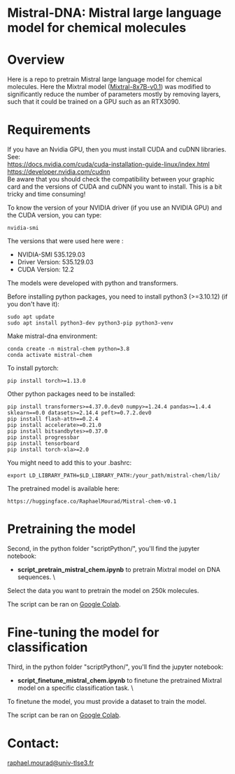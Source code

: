 # Mistral-DNA: Mistral large language model for chemical molecules

# Overview

Here is a repo to pretrain Mistral large language model for chemical molecules. Here the Mixtral model ([Mixtral-8x7B-v0.1](https://huggingface.co/mistralai/Mixtral-8x7B-v0.1)) was modified to significantly reduce the number of parameters mostly by removing layers, such that it could be trained on a GPU such as an RTX3090.

# Requirements

If you have an Nvidia GPU, then you must install CUDA and cuDNN libraries. See:  
https://docs.nvidia.com/cuda/cuda-installation-guide-linux/index.html  
https://developer.nvidia.com/cudnn  
Be aware that you should check the compatibility between your graphic card and the versions of CUDA and cuDNN you want to install. 
This is a bit tricky and time consuming!

To know the version of your NVIDIA driver (if you use an NVIDIA GPU) and the CUDA version, you can type:  
```
nvidia-smi
```
The versions that were used here were : 
- NVIDIA-SMI 535.129.03
- Driver Version: 535.129.03
- CUDA Version: 12.2

The models were developed with python and transformers.  

Before installing python packages, you need to install python3 (>=3.10.12) (if you don't have it):  
```
sudo apt update
sudo apt install python3-dev python3-pip python3-venv
```

Make mistral-dna environment:  
```
conda create -n mistral-chem python=3.8
conda activate mistral-chem
```

To install pytorch:  
```
pip install torch>=1.13.0
```

Other python packages need to be installed:   
```
pip install transformers>=4.37.0.dev0 numpy>=1.24.4 pandas>=1.4.4 sklearn==0.0 datasets>=2.14.4 peft>=0.7.2.dev0
pip install flash-attn==0.2.4
pip install accelerate>=0.21.0
pip install bitsandbytes>=0.37.0
pip install progressbar
pip install tensorboard
pip install torch-xla>=2.0
```

You might need to add this to your .bashrc:
```
export LD_LIBRARY_PATH=$LD_LIBRARY_PATH:/your_path/mistral-chem/lib/
```

The pretrained model is available here:
```
https://huggingface.co/RaphaelMourad/Mistral-chem-v0.1
```


# Pretraining the model

Second, in the python folder "scriptPython/", you'll find the jupyter notebook:
- **script_pretrain_mistral_chem.ipynb** to pretrain Mixtral model on DNA sequences. \

Select the data you want to pretrain the model on 250k molecules.

The script can be ran on [Google Colab](https://colab.research.google.com/drive/1L2HaA5mopBr_77LNzU4-wJNjzCCPVGrL#scrollTo=W1AY86CaaAHd).

# Fine-tuning the model for classification

Third, in the python folder "scriptPython/", you'll find the jupyter notebook:
- **script_finetune_mistral_chem.ipynb** to finetune the pretrained Mixtral model on a specific classification task. \

To finetune the model, you must provide a dataset to train the model. 

The script can be ran on [Google Colab](https://colab.research.google.com/drive/1XJ7q1CLqmVUldzLIvEVshGU4oFHU_A_W#scrollTo=ID9BUyZ0qE_y).

# Contact: 
raphael.mourad@univ-tlse3.fr

